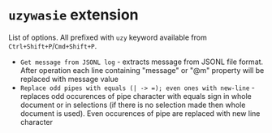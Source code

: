 # `uzywasie` extension

List of options. All prefixed with `uzy` keyword available from `Ctrl+Shift+P`/`Cmd+Shift+P`.

* `Get message from JSONL log` - extracts message from JSONL file format. After operation each line containing "message" or "@m" property will be replaced with message value
* `Replace odd pipes with equals (| -> =); even ones with new-line` - replaces odd occurences of pipe character with equals sign in whole document or in selections (if there is no selection made then whole document is used). Even occurences of pipe are replaced with new line character
